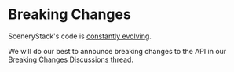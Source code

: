 # Breaking Changes

SceneryStack's code is [constantly evolving](../info-sync/simulation-development-overview.md#main-is-unstable-accessing-rigorously-tested-code). 

We will do our best to announce breaking changes to the API in our [Breaking Changes Discussions thread](https://github.com/orgs/scenerystack/discussions/9).